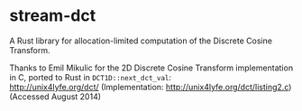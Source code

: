 # stream-dct
A Rust library for allocation-limited computation of the Discrete Cosine Transform.

Thanks to Emil Mikulic for the 2D Discrete Cosine Transform implementation in C, ported to Rust in `DCT1D::next_dct_val`:  
http://unix4lyfe.org/dct/ (Implementation: http://unix4lyfe.org/dct/listing2.c) (Accessed August 2014)

